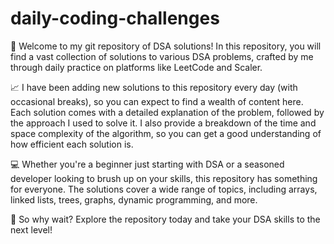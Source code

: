 # daily-coding-challenges

👋 Welcome to my git repository of DSA solutions! In this repository, you will find a vast collection of solutions to various DSA problems, crafted by me through daily practice on platforms like LeetCode and Scaler.

📈 I have been adding new solutions to this repository every day (with occasional breaks), so you can expect to find a wealth of content here. Each solution comes with a detailed explanation of the problem, followed by the approach I used to solve it. I also provide a breakdown of the time and space complexity of the algorithm, so you can get a good understanding of how efficient each solution is.

💻 Whether you're a beginner just starting with DSA or a seasoned developer looking to brush up on your skills, this repository has something for everyone. The solutions cover a wide range of topics, including arrays, linked lists, trees, graphs, dynamic programming, and more.

🚀 So why wait? Explore the repository today and take your DSA skills to the next level!
